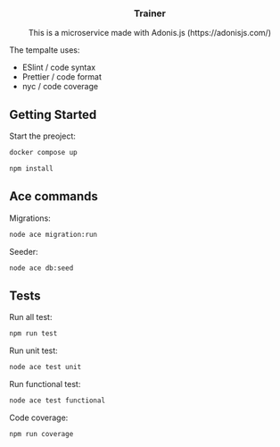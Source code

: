 <div align="center">
  <h3 align="center">Trainer</h3>
  <p>This is a microservice made with Adonis.js (https://adonisjs.com/)</p>
</div>

<p>The tempalte uses:</p>
<ul>
  <li>ESlint / code syntax</li>
  <li>Prettier / code format</li>
  <li>nyc / code coverage</li>
</ul>

## Getting Started

Start the preoject:
   ```sh
   docker compose up
   ```

   ```sh
   npm install
   ```

## Ace commands

   Migrations:
   ```sh
   node ace migration:run
   ```
   
   Seeder:
   ```sh
   node ace db:seed
   ```

## Tests

  Run all test:
   ```sh
   npm run test
   ```

Run unit test:
   ```sh
   node ace test unit
   ```

Run functional test:
   ```sh
   node ace test functional
   ```   

Code coverage:
   ```sh
   npm run coverage
   ```


